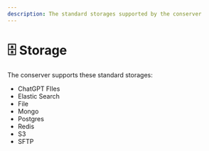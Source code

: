 ```yaml
---
description: The standard storages supported by the conserver
---
```


# 🗄️ Storage

The conserver supports these standard storages:

* ChatGPT FIles
* Elastic Search
* File
* Mongo
* Postgres
* Redis
* S3
* SFTP
